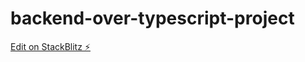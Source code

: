# backend-over-typescript-project

[Edit on StackBlitz ⚡️](https://stackblitz.com/edit/vitejs-vite-uazz37)